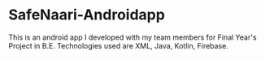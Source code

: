 # SafeNaari-Androidapp
This is an android app I developed with my team members for Final Year's Project in B.E. Technologies used are XML, Java, Kotlin, Firebase.
